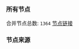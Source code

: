 ### 所有节点
合并节点总数: `1364`
[节点链接](https://raw.githubusercontent.com/rzhy1/11/master/sub/sub_merge_base64.txt)

### 节点来源